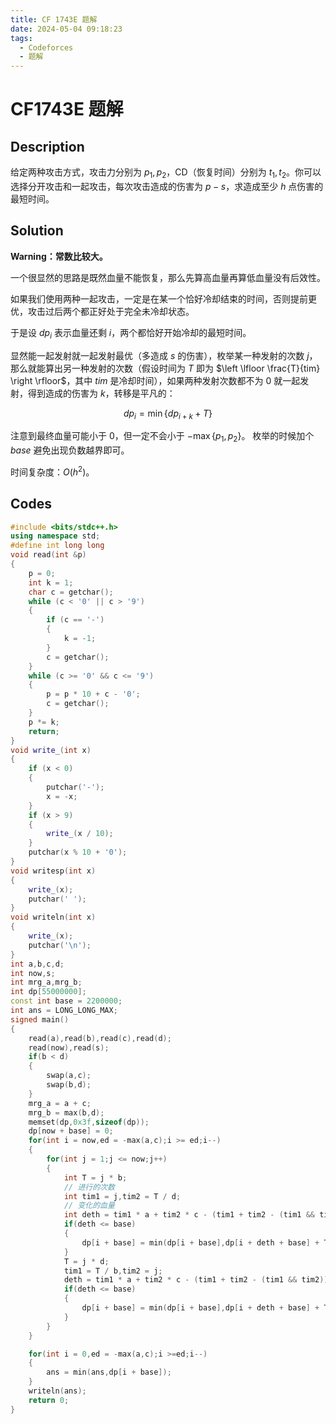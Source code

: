 ```yaml
---
title: CF 1743E 题解
date: 2024-05-04 09:18:23
tags:
  - Codeforces
  - 题解
---
```

<!---->
<!--more-->

# CF1743E 题解

## Description

给定两种攻击方式，攻击力分别为 $p_{1},p_{2}$，CD（恢复时间）分别为 $t_{1},t_{2}$。你可以选择分开攻击和一起攻击，每次攻击造成的伤害为 $p - s$，求造成至少 $h$ 点伤害的最短时间。

## Solution

**Warning：常数比较大。**


一个很显然的思路是既然血量不能恢复，那么先算高血量再算低血量没有后效性。

如果我们使用两种一起攻击，一定是在某一个恰好冷却结束的时间，否则提前更优，攻击过后两个都正好处于完全未冷却状态。

于是设 $dp_{i}$ 表示血量还剩 $i$，两个都恰好开始冷却的最短时间。

显然能一起发射就一起发射最优（多造成 $s$ 的伤害），枚举某一种发射的次数 $j$，那么就能算出另一种发射的次数（假设时间为 $T$ 即为 $\left \lfloor \frac{T}{tim} \right \rfloor$，其中 $tim$ 是冷却时间），如果两种发射次数都不为 $0$ 就一起发射，得到造成的伤害为 $k$，转移是平凡的：

$$
dp_{i} = \min\{dp_{i + k} + T\}
$$


注意到最终血量可能小于 $0$，但一定不会小于 $-\max \{p_{1},p_{2}\}$。
枚举的时候加个 $base$ 避免出现负数越界即可。

时间复杂度：$O(h^{2})$。

## Codes


```cpp
#include <bits/stdc++.h>
using namespace std;
#define int long long
void read(int &p)
{
    p = 0;
    int k = 1;
    char c = getchar();
    while (c < '0' || c > '9')
    {
        if (c == '-')
        {
            k = -1;
        }
        c = getchar();
    }
    while (c >= '0' && c <= '9')
    {
        p = p * 10 + c - '0';
        c = getchar();
    }
    p *= k;
    return;
}
void write_(int x)
{
    if (x < 0)
    {
        putchar('-');
        x = -x;
    }
    if (x > 9)
    {
        write_(x / 10);
    }
    putchar(x % 10 + '0');
}
void writesp(int x)
{
    write_(x);
    putchar(' ');
}
void writeln(int x)
{
    write_(x);
    putchar('\n');
}
int a,b,c,d;
int now,s;
int mrg_a,mrg_b;
int dp[55000000];
const int base = 2200000;
int ans = LONG_LONG_MAX;
signed main()
{
    read(a),read(b),read(c),read(d);
    read(now),read(s);
    if(b < d)
    {
        swap(a,c);
        swap(b,d);
    }
    mrg_a = a + c;
    mrg_b = max(b,d);
    memset(dp,0x3f,sizeof(dp));
    dp[now + base] = 0;
    for(int i = now,ed = -max(a,c);i >= ed;i--)
    {
        for(int j = 1;j <= now;j++)
        {
            int T = j * b;
            // 进行的次数
            int tim1 = j,tim2 = T / d;
            // 变化的血量
            int deth = tim1 * a + tim2 * c - (tim1 + tim2 - (tim1 && tim2)) * s;
            if(deth <= base)
            {
                dp[i + base] = min(dp[i + base],dp[i + deth + base] + T);
            }
            T = j * d;
            tim1 = T / b,tim2 = j;
            deth = tim1 * a + tim2 * c - (tim1 + tim2 - (tim1 && tim2)) * s;
            if(deth <= base)
            {
                dp[i + base] = min(dp[i + base],dp[i + deth + base] + T);
            }
        }
    }

    for(int i = 0,ed = -max(a,c);i >=ed;i--)
    {
        ans = min(ans,dp[i + base]);
    }
    writeln(ans);
    return 0;
}

```
